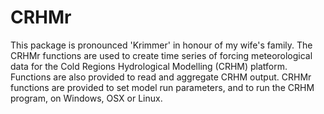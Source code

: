# CRHMr
This package is pronounced 'Krimmer' in honour of my wife's family.
The CRHMr functions are used to create time series of forcing meteorological
data for the Cold Regions Hydrological Modelling (CRHM) platform. Functions are
also provided to read and aggregate CRHM output.
CRHMr functions are provided to set model run parameters, and to run the CRHM program, on Windows, OSX or Linux.
